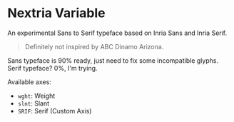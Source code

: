 # Nextria Variable

An experimental Sans to Serif typeface based on Inria Sans and Inria Serif.

> Definitely not inspired by ABC Dinamo Arizona.

Sans typeface is 90% ready, just need to fix some incompatible glyphs.
Serif typeface? 0%, I'm trying.

Available axes:
- `wght`: Weight
- `slnt`: Slant
- `SRIF`: Serif (Custom Axis)
